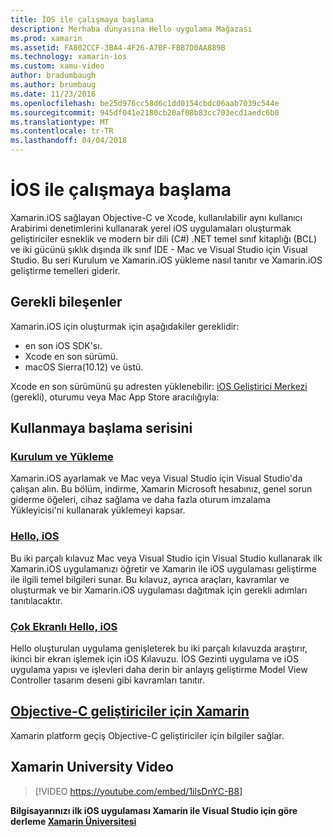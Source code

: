 ```yaml
---
title: İOS ile çalışmaya başlama
description: Merhaba dünyasına Hello uygulama Mağazası
ms.prod: xamarin
ms.assetid: FA802CCF-3BA4-4F26-A7BF-FBB7D0AA889B
ms.technology: xamarin-ios
ms.custom: xamu-video
author: bradumbaugh
ms.author: brumbaug
ms.date: 11/23/2016
ms.openlocfilehash: be25d976cc58d6c1dd0154cbdc06aab7039c544e
ms.sourcegitcommit: 945df041e2180cb20af08b83cc703ecd1aedc6b0
ms.translationtype: MT
ms.contentlocale: tr-TR
ms.lasthandoff: 04/04/2018
---
```

# <a name="getting-started-with-ios"></a>İOS ile çalışmaya başlama

Xamarin.iOS sağlayan Objective-C ve Xcode, kullanılabilir aynı kullanıcı Arabirimi denetimlerini kullanarak yerel iOS uygulamaları oluşturmak geliştiriciler esneklik ve modern bir dili (C#) .NET temel sınıf kitaplığı (BCL) ve iki gücünü şıklık dışında ilk sınıf IDE - Mac ve Visual Studio için Visual Studio. Bu seri Kurulum ve Xamarin.iOS yükleme nasıl tanıtır ve Xamarin.iOS geliştirme temelleri giderir.

## <a name="required-components"></a>Gerekli bileşenler

Xamarin.iOS için oluşturmak için aşağıdakiler gereklidir:

-    en son iOS SDK'sı.
-    Xcode en son sürümü.
-    macOS Sierra(10.12) ve üstü.

Xcode en son sürümünü şu adresten yüklenebilir: [iOS Geliştirici Merkezi](https://developer.apple.com/devcenter/ios/index.action#downloads) (gerekli), oturumu veya Mac App Store aracılığıyla:

## <a name="getting-started-series"></a>Kullanmaya başlama serisini

###  <a name="setup-and-installationiosget-startedinstallationindexmd"></a>[Kurulum ve Yükleme](~/ios/get-started/installation/index.md)

Xamarin.iOS ayarlamak ve Mac veya Visual Studio için Visual Studio'da çalışan alın. Bu bölüm, indirme, Xamarin Microsoft hesabınız, genel sorun giderme öğeleri, cihaz sağlama ve daha fazla oturum imzalama Yükleyicisi'ni kullanarak yüklemeyi kapsar.

###  <a name="hello-iosiosget-startedhello-iosindexmd"></a>[Hello, iOS](~/ios/get-started/hello-ios/index.md)

Bu iki parçalı kılavuz Mac veya Visual Studio için Visual Studio kullanarak ilk Xamarin.iOS uygulamanızı öğretir ve Xamarin ile iOS uygulaması geliştirme ile ilgili temel bilgileri sunar. Bu kılavuz, ayrıca araçları, kavramlar ve oluşturmak ve bir Xamarin.iOS uygulaması dağıtmak için gerekli adımları tanıtılacaktır.

###  <a name="hello-ios-multiscreeniosget-startedhello-ios-multiscreenindexmd"></a>[Çok Ekranlı Hello, iOS ](~/ios/get-started/hello-ios-multiscreen/index.md)

Hello oluşturulan uygulama genişleterek bu iki parçalı kılavuzda araştırır, ikinci bir ekran işlemek için iOS Kılavuzu. İOS Gezinti uygulama ve iOS uygulama yapısı ve işlevleri daha derin bir anlayış geliştirme Model View Controller tasarım deseni gibi kavramları tanıtır.

##  <a name="xamarin-for-objective-c-developersobjective-c-developersindexmd"></a>[Objective-C geliştiriciler için Xamarin](objective-c-developers/index.md)

Xamarin platform geçiş Objective-C geliştiriciler için bilgiler sağlar.

## <a name="xamarin-university-video"></a>Xamarin University Video

> [!VIDEO https://youtube.com/embed/1ilsDnYC-B8]

**Bilgisayarınızı ilk iOS uygulaması Xamarin ile Visual Studio için göre derleme [Xamarin Üniversitesi](https://university.xamarin.com)**